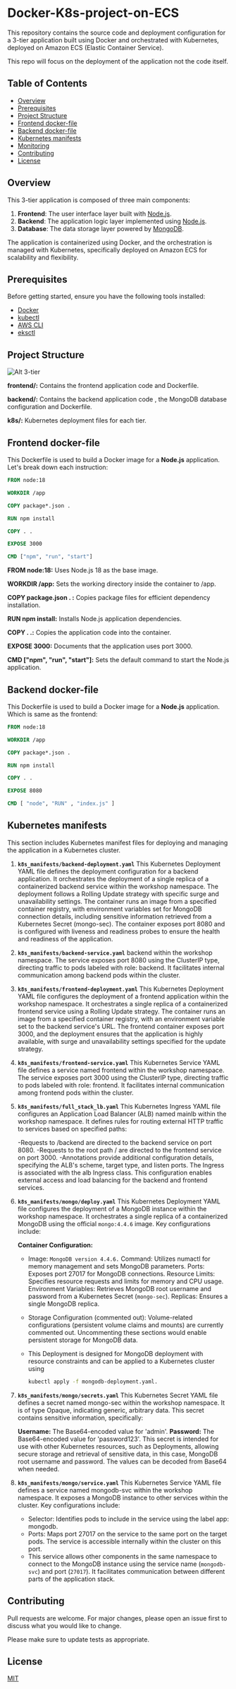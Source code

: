 # Docker-K8s-project-on-ECS

This repository contains the source code and deployment configuration for a 3-tier application built using Docker and orchestrated with Kubernetes, deployed on Amazon ECS (Elastic Container Service).

This repo will focus on the deployment of the application not the code itself.
## Table of Contents

- [Overview](#overview)
- [Prerequisites](#prerequisites)
- [Project Structure](#project-structure)
- [Frontend docker-file](#Frontend-docker-file)
- [Backend docker-file](#Backend-docker-file)
- [Kubernetes manifests](#kubernetes-manifests)
- [Monitoring](#monitoring)
- [Contributing](#contributing)
- [License](#license)

## Overview

This 3-tier application is composed of three main components:

1. **Frontend**: The user interface layer built with [Node.js](https://nodejs.org/).
2. **Backend**: The application logic layer implemented using [Node.js](https://nodejs.org/).
3. **Database**: The data storage layer powered by [MongoDB](https://www.mongodb.com/).

The application is containerized using Docker, and the orchestration is managed with Kubernetes, specifically deployed on Amazon ECS for scalability and flexibility.
## Prerequisites

Before getting started, ensure you have the following tools installed:

- [Docker](https://www.docker.com/)
- [kubectl](https://kubernetes.io/docs/tasks/tools/install-kubectl/)
- [AWS CLI](https://aws.amazon.com/cli/)
- [eksctl](https://eksctl.io/)

## Project Structure
![Alt 3-tier](/readme-images/3-tier.png)

**frontend/:** Contains the frontend application code and Dockerfile.

**backend/:** Contains the backend application code , the MongoDB database configuration and Dockerfile.

**k8s/:** Kubernetes deployment files for each tier.

## Frontend docker-file

This Dockerfile is used to build a Docker image for a **Node.js** application. Let's break down each instruction: 
```dockerfile
FROM node:18

WORKDIR /app

COPY package*.json .

RUN npm install

COPY . .

EXPOSE 3000

CMD ["npm", "run", "start"]
```
**FROM node:18:** Uses Node.js 18 as the base image.

**WORKDIR /app:** Sets the working directory inside the container to /app.

**COPY package.json . :** Copies package files for efficient dependency installation.

**RUN npm install:** Installs Node.js application dependencies.

**COPY . .:** Copies the application code into the container.

**EXPOSE 3000:** Documents that the application uses port 3000.

**CMD ["npm", "run", "start"]:** Sets the default command to start the Node.js application.

## Backend docker-file
This Dockerfile is used to build a Docker image for a **Node.js** application. Which is same as the frontend:

```dockerfile
FROM node:18

WORKDIR /app

COPY package*.json .

RUN npm install

COPY . .

EXPOSE 8080

CMD [ "node", "RUN" , "index.js" ]

```
## Kubernetes manifests

This section includes Kubernetes manifest files for deploying and managing the application in a Kubernetes cluster.
 1. **`k8s_manifests/backend-deployment.yaml`**
This Kubernetes Deployment YAML file defines the deployment configuration for a backend application. It orchestrates the deployment of a single replica of a containerized backend service within the workshop namespace. The deployment follows a Rolling Update strategy with specific surge and unavailability settings. The container runs an image from a specified container registry, with environment variables set for MongoDB connection details, including sensitive information retrieved from a Kubernetes Secret (mongo-sec). The container exposes port 8080 and is configured with liveness and readiness probes to ensure the health and readiness of the application.
 
 2. **`k8s_manifests/backend-service.yaml`**
backend within the workshop namespace. The service exposes port 8080 using the ClusterIP type, directing traffic to pods labeled with role: backend. It facilitates internal communication among backend pods within the cluster.

 3. **`k8s_manifests/frontend-deployment.yaml`**
This Kubernetes Deployment YAML file configures the deployment of a frontend application within the workshop namespace. It orchestrates a single replica of a containerized frontend service using a Rolling Update strategy. The container runs an image from a specified container registry, with an environment variable set to the backend service's URL. The frontend container exposes port 3000, and the deployment ensures that the application is highly available, with surge and unavailability settings specified for the update strategy.
 
 4. **`k8s_manifests/frontend-service.yaml`**
This Kubernetes Service YAML file defines a service named frontend within the workshop namespace. The service exposes port 3000 using the ClusterIP type, directing traffic to pods labeled with role: frontend. It facilitates internal communication among frontend pods within the cluster.
 5. **`k8s_manifests/full_stack_lb.yaml`**
This Kubernetes Ingress YAML file configures an Application Load Balancer (ALB) named mainlb within the workshop namespace. It defines rules for routing external HTTP traffic to services based on specified paths:

    -Requests to /backend are directed to the backend service on port 8080.
    -Requests to the root path / are directed to the frontend service on port 3000.
    -Annotations provide additional configuration details, specifying the ALB's scheme, target type, and listen ports. The Ingress is associated with the alb Ingress class. This configuration enables external access and load balancing for the backend and frontend services.
 1. **`k8s_manifests/mongo/deploy.yaml`**
  This Kubernetes Deployment YAML file configures the deployment of a MongoDB instance within the workshop namespace. It orchestrates a single replica of a containerized MongoDB using the official `mongo:4.4.6` image. Key configurations include:

     **Container Configuration:**

     - Image: `MongoDB version 4.4.6.`
    Command: Utilizes numactl for memory management and sets MongoDB parameters.
    Ports: Exposes port 27017 for MongoDB connections.
    Resource Limits: Specifies resource requests and limits for memory and CPU usage.
    Environment Variables: Retrieves MongoDB root username and password from a Kubernetes Secret (`mongo-sec`).
    Replicas: Ensures a single MongoDB replica.

    - Storage Configuration (commented out): Volume-related configurations (persistent volume claims and mounts) are currently commented out. Uncommenting these sections would enable persistent storage for MongoDB data.

     - This Deployment is designed for MongoDB deployment with resource constraints and can be applied to a Kubernetes cluster using
       ```bash
       kubectl apply -f mongodb-deployment.yaml.
       ```

1. **`k8s_manifests/mongo/secrets.yaml`**
  This Kubernetes Secret YAML file defines a secret named mongo-sec within the workshop namespace. It is of type Opaque, indicating generic, arbitrary data. This secret contains sensitive information, specifically:

    **Username:** The Base64-encoded value for 'admin'.
    **Password:** The Base64-encoded value for 'password123'.
    This secret is intended for use with other Kubernetes resources, such as Deployments, allowing secure storage and retrieval of sensitive data, in this case, MongoDB root username and password. The values can be decoded from Base64 when needed.
1. **`k8s_manifests/mongo/service.yaml`**
This Kubernetes Service YAML file defines a service named mongodb-svc within the workshop namespace. It exposes a MongoDB instance to other services within the cluster. Key configurations include:

    - Selector: Identifies pods to include in the service using the label app: mongodb.
    - Ports: Maps port 27017 on the service to the same port on the target pods. The service is accessible internally within the cluster on this port.
    - This service allows other components in the same namespace to connect to the MongoDB instance using the service name (`mongodb-svc`) and port (`27017`). It facilitates communication between different parts of the application stack.
## Contributing

Pull requests are welcome. For major changes, please open an issue first
to discuss what you would like to change.

Please make sure to update tests as appropriate.

## License

[MIT](https://choosealicense.com/licenses/mit/)
